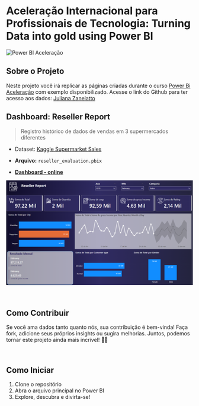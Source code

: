 # Aceleração Internacional para Profissionais de Tecnologia: Turning Data into gold using Power BI
 
<img src="https://hermes.dio.me/tracks/d9a8147c-3c50-4465-bbe8-14ab1bb272f1.png" alt="Power BI Aceleração" width="900" height="200" />

## Sobre o Projeto
Neste projeto você irá replicar as páginas criadas durante o curso [Power Bi Aceleração](https://web.dio.me/acceleration/aceleracao-internacional-para-profissionais-de-tecnologia-turning-data-gold-using-power-bi) com exemplo disponibilizado. Acesse o link do Github para ter acesso aos dados: [Juliana Zanelatto](https://github.com/julianazanelatto/power_bi_aceleracao) 


## Dashboard: Reseller Report
> Registro histórico de dados de vendas em 3 supermercados diferentes
- Dataset: [Kaggle Supermarket Sales](https://www.kaggle.com/datasets/aungpyaeap/supermarket-sales)

- **Arquivo:** `reseller_evaluation.pbix`

- [**Dashboard - online**](https://app.powerbi.com/view?r=eyJrIjoiYWMyNThlZDMtODU2OC00M2U5LWIwMzgtZTZhM2RhMzQ5MTQ1IiwidCI6IjlmZjQ5YWNkLTJmNTMtNGJmMS04OTkwLTRjYzY0ZGM4YjljMiJ9)

![Dashboard](./img/dashboard.png)

<br/>

## Como Contribuir

Se você ama dados tanto quanto nós, sua contribuição é bem-vinda! Faça fork, adicione seus próprios insights ou sugira melhorias. Juntos, podemos tornar este projeto ainda mais incrível! 🤝💬

<br/>

## Como Iniciar

1. Clone o repositório
2. Abra o arquivo principal no Power BI
3. Explore, descubra e divirta-se!
